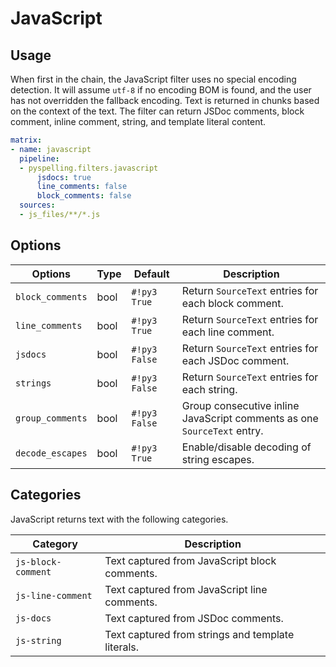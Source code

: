 # JavaScript

## Usage

When first in the chain, the JavaScript filter uses no special encoding detection. It will assume `utf-8` if no encoding
BOM is found, and the user has not overridden the fallback encoding. Text is returned in chunks based on the context of
the text.  The filter can return JSDoc comments, block comment, inline comment, string, and template literal content.

```yaml
matrix:
- name: javascript
  pipeline:
  - pyspelling.filters.javascript
      jsdocs: true
      line_comments: false
      block_comments: false
  sources:
  - js_files/**/*.js
```

## Options

Options          | Type     | Default       | Description
---------------- | -------- | ------------- | -----------
`block_comments` | bool     | `#!py3 True`  | Return `SourceText` entries for each block comment.
`line_comments`  | bool     | `#!py3 True`  | Return `SourceText` entries for each line comment.
`jsdocs`         | bool     | `#!py3 False` | Return `SourceText` entries for each JSDoc comment.
`strings`        | bool     | `#!py3 False` | Return `SourceText` entries for each string.
`group_comments` | bool     | `#!py3 False` | Group consecutive inline JavaScript comments as one `SourceText` entry.
`decode_escapes` | bool     | `#!py3 True`  | Enable/disable decoding of string escapes.

## Categories

JavaScript returns text with the following categories.

Category           | Description
------------------ | -----------
`js-block-comment` | Text captured from JavaScript block comments.
`js-line-comment`  | Text captured from JavaScript line comments.
`js-docs`          | Text captured from JSDoc comments.
`js-string`        | Text captured from strings and template literals.
